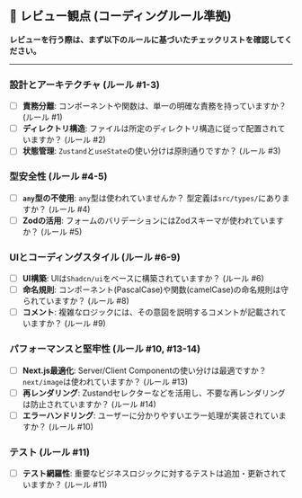 ## 👀 レビュー観点 (コーディングルール準拠)
**レビューを行う際は、まず以下のルールに基づいたチェックリストを確認してください。**

---
### **設計とアーキテクチャ (ルール #1-3)**
- [ ] **責務分離**: コンポーネントや関数は、単一の明確な責務を持っていますか？ (ルール #1)
- [ ] **ディレクトリ構造**: ファイルは所定のディレクトリ構造に従って配置されていますか？ (ルール #2)
- [ ] **状態管理**: `Zustand`と`useState`の使い分けは原則通りですか？ (ルール #3)

### **型安全性 (ルール #4-5)**
- [ ] **`any`型の不使用**: `any`型は使われていませんか？ 型定義は`src/types/`にありますか？ (ルール #4)
- [ ] **Zodの活用**: フォームのバリデーションにはZodスキーマが使われていますか？ (ルール #5)

### **UIとコーディングスタイル (ルール #6-9)**
- [ ] **UI構築**: UIは`Shadcn/ui`をベースに構築されていますか？ (ルール #6)
- [ ] **命名規則**: コンポーネント(PascalCase)や関数(camelCase)の命名規則は守られていますか？ (ルール #8)
- [ ] **コメント**: 複雑なロジックには、その意図を説明するコメントが記載されていますか？ (ルール #9)

### **パフォーマンスと堅牢性 (ルール #10, #13-14)**
- [ ] **Next.js最適化**: Server/Client Componentの使い分けは最適ですか？ `next/image`は使われていますか？ (ルール #13)
- [ ] **再レンダリング**: Zustandセレクターなどを活用し、不要な再レンダリングは防止されていますか？ (ルール #14)
- [ ] **エラーハンドリング**: ユーザーに分かりやすいエラー処理が実装されていますか？ (ルール #10)

### **テスト (ルール #11)**
- [ ] **テスト網羅性**: 重要なビジネスロジックに対するテストは追加・更新されていますか？ (ルール #11)
